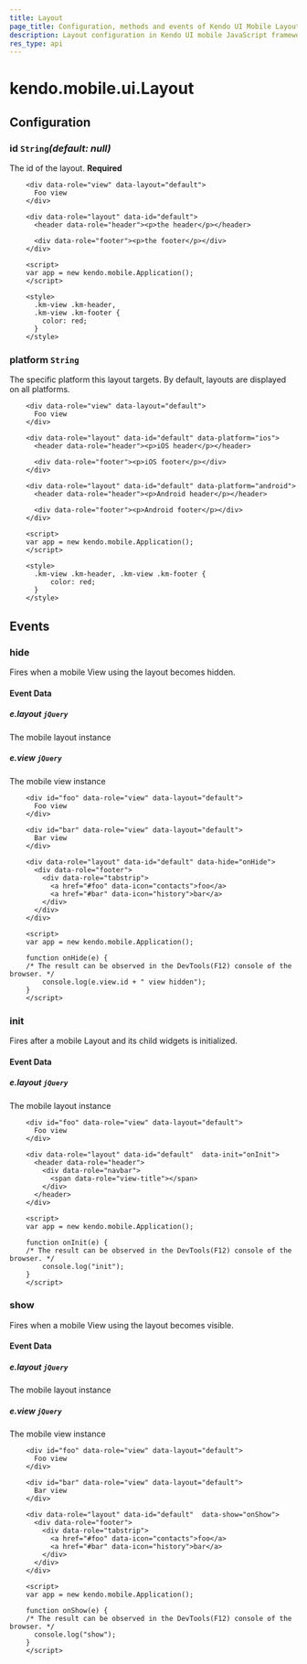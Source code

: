 ```yaml
---
title: Layout
page_title: Configuration, methods and events of Kendo UI Mobile Layout
description: Layout configuration in Kendo UI mobile JavaScript framework, supported methods to control behavior, events that hide and initialize child widgets.
res_type: api
---
```


# kendo.mobile.ui.Layout

## Configuration

### id `String`*(default: null)*

The id of the layout. **Required**

```
    <div data-role="view" data-layout="default">
      Foo view
    </div>

    <div data-role="layout" data-id="default">
      <header data-role="header"><p>the header</p></header>

      <div data-role="footer"><p>the footer</p></div>
    </div>

    <script>
    var app = new kendo.mobile.Application();
    </script>

    <style>
      .km-view .km-header,
      .km-view .km-footer {
        color: red;
      }
    </style>
```

### platform `String`

The specific platform this layout targets. By default, layouts are displayed
on all platforms.

```
    <div data-role="view" data-layout="default">
      Foo view
    </div>

    <div data-role="layout" data-id="default" data-platform="ios">
      <header data-role="header"><p>iOS header</p></header>

      <div data-role="footer"><p>iOS footer</p></div>
    </div>

    <div data-role="layout" data-id="default" data-platform="android">
      <header data-role="header"><p>Android header</p></header>

      <div data-role="footer"><p>Android footer</p></div>
    </div>

    <script>
    var app = new kendo.mobile.Application();
    </script>

    <style>
      .km-view .km-header, .km-view .km-footer {
          color: red;
      }
    </style>
```

## Events

### hide

Fires when a mobile View using the layout becomes hidden.

#### Event Data

##### e.layout `jQuery`

The mobile layout instance

##### e.view `jQuery`

The mobile view instance

```
    <div id="foo" data-role="view" data-layout="default">
      Foo view
    </div>

    <div id="bar" data-role="view" data-layout="default">
      Bar view
    </div>

    <div data-role="layout" data-id="default" data-hide="onHide">
      <div data-role="footer">
        <div data-role="tabstrip">
          <a href="#foo" data-icon="contacts">foo</a>
          <a href="#bar" data-icon="history">bar</a>
        </div>
      </div>
    </div>

    <script>
    var app = new kendo.mobile.Application();

    function onHide(e) {
	/* The result can be observed in the DevTools(F12) console of the browser. */
        console.log(e.view.id + " view hidden");
    }
    </script>
```

### init

Fires after a mobile Layout and its child widgets is initialized.

#### Event Data

##### e.layout `jQuery`

The mobile layout instance

```
    <div id="foo" data-role="view" data-layout="default">
      Foo view
    </div>

    <div data-role="layout" data-id="default"  data-init="onInit">
      <header data-role="header">
        <div data-role="navbar">
          <span data-role="view-title"></span>
        </div>
      </header>
    </div>

    <script>
    var app = new kendo.mobile.Application();

    function onInit(e) {
	/* The result can be observed in the DevTools(F12) console of the browser. */
        console.log("init");
    }
    </script>
```

### show

Fires when a mobile View using the layout becomes visible.

#### Event Data

##### e.layout `jQuery`

The mobile layout instance

##### e.view `jQuery`

The mobile view instance

```
    <div id="foo" data-role="view" data-layout="default">
      Foo view
    </div>

    <div id="bar" data-role="view" data-layout="default">
      Bar view
    </div>

    <div data-role="layout" data-id="default"  data-show="onShow">
      <div data-role="footer">
        <div data-role="tabstrip">
          <a href="#foo" data-icon="contacts">foo</a>
          <a href="#bar" data-icon="history">bar</a>
        </div>
      </div>
    </div>

    <script>
    var app = new kendo.mobile.Application();

    function onShow(e) {
	/* The result can be observed in the DevTools(F12) console of the browser. */
      console.log("show");
    }
    </script>
```